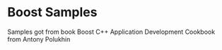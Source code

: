 # Boost Samples

Samples got from book Boost C++ Application Development Cookbook from Antony Polukhin


